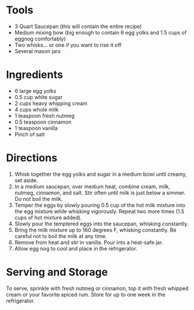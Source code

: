 # Tools

- 3 Quart Saucepan (this will contain the entire recipe)
- Medium mixing bow (big enough to contain 6 egg yolks and 1.5 cups of eggnog comfortably)
- Two whisks... or one if you want to rise it off
- Several mason jars

# Ingredients

- 6 large egg yolks
- 0.5 cup white sugar
- 2 cups heavy whipping cream
- 4 cups whole milk
- 1 teaspoon fresh nutmeg 
- 0.5 teaspoon cinnamon 
- 1 teaspoon vanilla 
- Pinch of salt 

# Directions
1. Whisk together the egg yolks and sugar in a medium bowl until creamy, set aside.
1. In a medium saucepan, over medium heat, combine cream, milk, nutmeg, cinnamon, and salt. Stir often until milk is just below a simmer. Do not boil the milk.
1. Temper the eggs by slowly pouring 0.5 cup of the hot milk mixture into the egg mixture while whisking vigorously. Repeat two more times (1.5 cups of hot mixture added). 
1. Slowly pour the temptered eggs into the saucepan, whisking constantly. 
1. Bring the milk mixture up to 160 degrees F, whisking constantly. Be careful not to boil the milk at any time. 
1. Remove from heat and stir in vanilla. Pour into a heat-safe jar.
1. Allow egg nog to cool and place in the refrigerator. 

# Serving and Storage
To serve, sprinkle with fresh nutmeg or cinnamon,  top it with fresh whipped cream or your favorite spiced rum. 
Store for up to one week in the refrigerator. 
